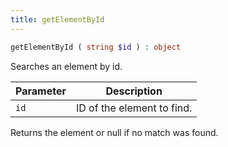 ```yaml
---
title: getElementById
---
```


```php
getElementById ( string $id ) : object
```

Searches an element by id.

| Parameter | Description
| --------- | -----------
| `id`      | ID of the element to find.

Returns the element or null if no match was found.